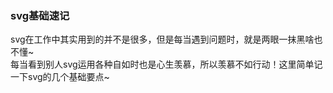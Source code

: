### svg基础速记

svg在工作中其实用到的并不是很多，但是每当遇到问题时，就是两眼一抹黑啥也不懂~<br/>
每当看到别人svg运用各种自如时也是心生羡慕，所以羡慕不如行动！这里简单记一下svg的几个基础要点~

